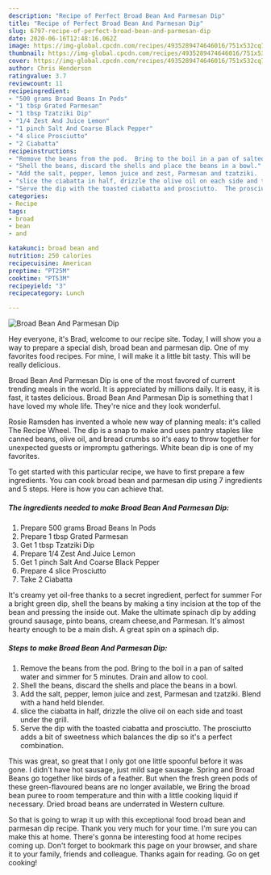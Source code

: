 ```yaml
---
description: "Recipe of Perfect Broad Bean And Parmesan Dip"
title: "Recipe of Perfect Broad Bean And Parmesan Dip"
slug: 6797-recipe-of-perfect-broad-bean-and-parmesan-dip
date: 2020-06-16T12:48:16.062Z
image: https://img-global.cpcdn.com/recipes/4935289474646016/751x532cq70/broad-bean-and-parmesan-dip-recipe-main-photo.jpg
thumbnail: https://img-global.cpcdn.com/recipes/4935289474646016/751x532cq70/broad-bean-and-parmesan-dip-recipe-main-photo.jpg
cover: https://img-global.cpcdn.com/recipes/4935289474646016/751x532cq70/broad-bean-and-parmesan-dip-recipe-main-photo.jpg
author: Chris Henderson
ratingvalue: 3.7
reviewcount: 11
recipeingredient:
- "500 grams Broad Beans In Pods"
- "1 tbsp Grated Parmesan"
- "1 tbsp Tzatziki Dip"
- "1/4 Zest And Juice Lemon"
- "1 pinch Salt And Coarse Black Pepper"
- "4 slice Prosciutto"
- "2 Ciabatta"
recipeinstructions:
- "Remove the beans from the pod.  Bring to the boil in a pan of salted water and simmer for 5 minutes.  Drain and allow to cool."
- "Shell the beans, discard the shells and place the beans in a bowl."
- "Add the salt, pepper, lemon juice and zest, Parmesan and tzatziki.  Blend with a hand held blender."
- "slice the ciabatta in half, drizzle the olive oil on each side and toast under the grill."
- "Serve the dip with the toasted ciabatta and prosciutto.  The prosciutto adds a bit of sweetness which balances the dip so it&#39;s a perfect combination."
categories:
- Recipe
tags:
- broad
- bean
- and

katakunci: broad bean and 
nutrition: 250 calories
recipecuisine: American
preptime: "PT25M"
cooktime: "PT53M"
recipeyield: "3"
recipecategory: Lunch

---
```



![Broad Bean And Parmesan Dip](https://img-global.cpcdn.com/recipes/4935289474646016/751x532cq70/broad-bean-and-parmesan-dip-recipe-main-photo.jpg)

Hey everyone, it's Brad, welcome to our recipe site. Today, I will show you a way to prepare a special dish, broad bean and parmesan dip. One of my favorites food recipes. For mine, I will make it a little bit tasty. This will be really delicious.

Broad Bean And Parmesan Dip is one of the most favored of current trending meals in the world. It is appreciated by millions daily. It is easy, it is fast, it tastes delicious. Broad Bean And Parmesan Dip is something that I have loved my whole life. They're nice and they look wonderful.

Rosie Ramsden has invented a whole new way of planning meals: it&#39;s called The Recipe Wheel. The dip is a snap to make and uses pantry staples like canned beans, olive oil, and bread crumbs so it&#39;s easy to throw together for unexpected guests or impromptu gatherings. White bean dip is one of my favorites.


To get started with this particular recipe, we have to first prepare a few ingredients. You can cook broad bean and parmesan dip using 7 ingredients and 5 steps. Here is how you can achieve that.

<!--inarticleads1-->

##### The ingredients needed to make Broad Bean And Parmesan Dip:

1. Prepare 500 grams Broad Beans In Pods
1. Prepare 1 tbsp Grated Parmesan
1. Get 1 tbsp Tzatziki Dip
1. Prepare 1/4 Zest And Juice Lemon
1. Get 1 pinch Salt And Coarse Black Pepper
1. Prepare 4 slice Prosciutto
1. Take 2 Ciabatta


It&#39;s creamy yet oil-free thanks to a secret ingredient, perfect for summer For a bright green dip, shell the beans by making a tiny incision at the top of the bean and pressing the inside out. Make the ultimate spinach dip by adding ground sausage, pinto beans, cream cheese,and Parmesan. It&#39;s almost hearty enough to be a main dish. A great spin on a spinach dip. 

<!--inarticleads2-->

##### Steps to make Broad Bean And Parmesan Dip:

1. Remove the beans from the pod.  Bring to the boil in a pan of salted water and simmer for 5 minutes.  Drain and allow to cool.
1. Shell the beans, discard the shells and place the beans in a bowl.
1. Add the salt, pepper, lemon juice and zest, Parmesan and tzatziki.  Blend with a hand held blender.
1. slice the ciabatta in half, drizzle the olive oil on each side and toast under the grill.
1. Serve the dip with the toasted ciabatta and prosciutto.  The prosciutto adds a bit of sweetness which balances the dip so it&#39;s a perfect combination.


This was great, so great that I only got one little spoonful before it was gone. I didn&#39;t have hot sausage, just mild sage sausage. Spring and Broad Beans go together like birds of a feather. But when the fresh green pods of these green-flavoured beans are no longer available, we Bring the broad bean puree to room temperature and thin with a little cooking liquid if necessary. Dried broad beans are underrated in Western culture. 

So that is going to wrap it up with this exceptional food broad bean and parmesan dip recipe. Thank you very much for your time. I'm sure you can make this at home. There's gonna be interesting food at home recipes coming up. Don't forget to bookmark this page on your browser, and share it to your family, friends and colleague. Thanks again for reading. Go on get cooking!
